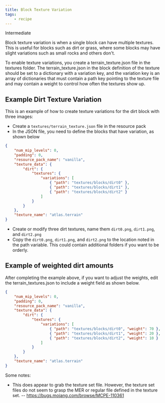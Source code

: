 ```yaml
---
title: Block Texture Variation
tags:
    - recipe
---
```


<Label color="yellow">Intermediate</Label>

Block texture variation is when a single block can have multiple textures. This is useful for blocks such as dirt or grass, where some blocks may have slight variations such as small rocks and others don't.

To enable texture variations, you create a terrain_texture.json file in the textures folder. The terrain_texture.json in the block definition of the texture should be set to a dictionary with a variation key, and the variation key is an array of dictionaries that must contain a path key pointing to the texture file and may contain a weight to control how often the textures show up.

## Example Dirt Texture Variation

This is an example of how to create texture variations for the dirt block with three images:

-   Create a `textures/terrain_texture.json` file in the resource pack
-   In the JSON file, you need to define the blocks that have variation, as shown below

```json
{
	"num_mip_levels": 0,
	"padding": 0,
	"resource_pack_name": "vanilla",
	"texture_data": {
		"dirt": {
			"textures": {
				"variations": [
					{ "path": "textures/blocks/dirt0" },
					{ "path": "textures/blocks/dirt1" },
					{ "path": "textures/blocks/dirt2" }
				]
			}
		}
	},
	"texture_name": "atlas.terrain"
}
```

-   Create or modify three dirt textures, name them `dirt0.png`, `dirt1.png`, and `dirt2.png`
-   Copy the `dirt0.png`, `dirt1.png`, and `dirt2.png` to the location noted in the path variable. This could contain additional folders if you want to be orderly.

## Example of weighted dirt amounts

After completing the example above, if you want to adjust the weights, edit the terrain_textures.json to include a weight field as shown below.

```json
{
	"num_mip_levels": 0,
	"padding": 0,
	"resource_pack_name": "vanilla",
	"texture_data": {
		"dirt": {
			"textures": {
				"variations": [
					{ "path": "textures/blocks/dirt0", "weight": 70 },
					{ "path": "textures/blocks/dirt1", "weight": 20 },
					{ "path": "textures/blocks/dirt2", "weight": 10 }
				]
			}
		}
	},
	"texture_name": "atlas.terrain"
}
```

Some notes:

-   This does appear to grab the texture set file. However, the texture set files do not seem to grasp the MER or regular file defined in the texture set.
    -- https://bugs.mojang.com/browse/MCPE-110361
